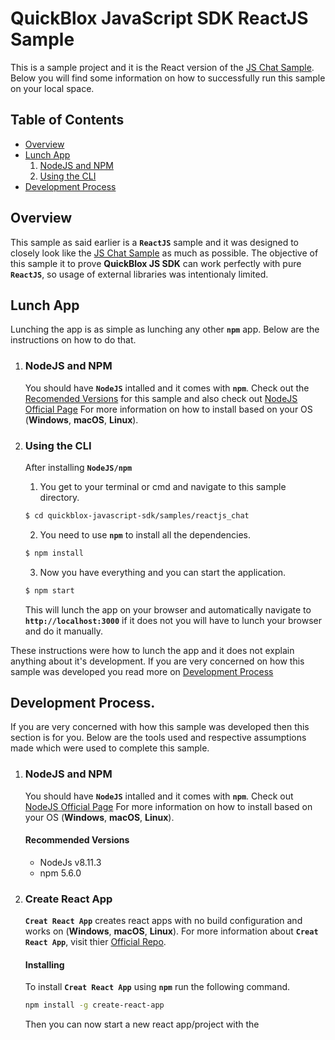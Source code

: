 # QuickBlox JavaScript SDK ReactJS Sample

This is a sample project and it is the React version of the [JS Chat Sample](https://github.com/QuickBlox/quickblox-javascript-sdk/tree/gh-pages/samples).
Below you will find some information on how to successfully run this sample on your local space.

## Table of Contents
- [Overview](##overview)
- [Lunch App](##lunch-app)
    1. [NodeJS and NPM](###nodejs-and-npm)
    2. [Using the CLI](###using-the-cli)
- [Development Process](#development-process.)


## Overview
This sample as said earlier is a **`ReactJS`** sample and it was designed to closely look like the [JS Chat Sample](https://github.com/QuickBlox/quickblox-javascript-sdk/tree/gh-pages/samples) as much as possible. The objective of this sample it to prove **QuickBlox JS SDK** can work perfectly with pure **`ReactJS`**, so usage of external libraries was intentionaly limited.


## Lunch App
Lunching the app is as simple as lunching any other **`npm`** app. Below are the instructions on how to do that.

1. ### NodeJS and NPM
    You should have **`NodeJS`** intalled and it comes with **`npm`**. Check out the [Recomended Versions](###recommended-versions) for this sample and also check out [NodeJS Official Page](https://nodejs.org/en/) For more information on how to install based on your OS (**Windows**, **macOS**, **Linux**).

2. ### Using the CLI
    After installing **`NodeJS/npm`** 
    1. You get to your terminal or cmd and navigate to this sample directory.
    ```sh
    $ cd quickblox-javascript-sdk/samples/reactjs_chat
    ```
    2. You need to use **`npm`** to install all the dependencies.
    ```sh
    $ npm install
    ```
    3. Now you have everything and you can start the application.
    ```sh
    $ npm start
    ```
    This will lunch the app on your browser and automatically navigate to **`http://localhost:3000`** if it does not you will have to lunch your browser and do it manually. 

These instructions were how to lunch the app and it does not explain anything about it's development. If you are very concerned on how this sample was developed you read more on [Development Process](#DevelopmentProcess.)

## Development Process.
If you are very concerned with how this sample was developed then this section is for you. Below are the tools used and respective assumptions made which were used to complete this sample.

1. ### NodeJS and NPM
    You should have **`NodeJS`** intalled and it comes with **`npm`**. Check out [NodeJS Official Page](https://nodejs.org/en/) For more information on how to install based on your OS (**Windows**, **macOS**, **Linux**). 
    #### Recommended Versions
    - NodeJs v8.11.3
    - npm 5.6.0

2. ### Create React App
    **`Creat React App`** creates react apps with no build configuration and works on (**Windows**, **macOS**, **Linux**). For more information about **`Creat React App`**, visit thier [Official Repo](https://github.com/facebook/create-react-app).

    #### Installing
    To install **`Creat React App`** using **`npm`** run the following command.
    ```sh
    npm install -g create-react-app
    ```
    Then you can now start a new react app/project with the 
